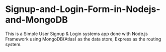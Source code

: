 # Signup-and-Login-Form-in-Nodejs-and-MongoDB
This is a Simple User Signup &amp; Login systems app done with Node.js Framework using MongoDB(Atlas) as the data store, Express as the routing system.

